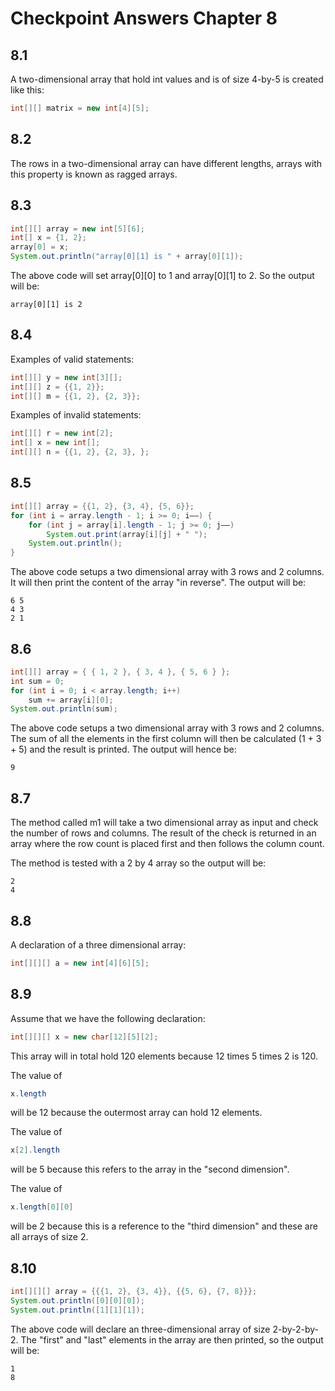 # Checkpoint Answers Chapter 8 #
## 8.1 ##
A two-dimensional array that hold int values and is of size 4-by-5 is created like this:  
```Java  
int[][] matrix = new int[4][5];
```  

## 8.2 ##
The rows in a two-dimensional array can have different lengths, arrays with this property is known as ragged arrays.  

## 8.3 ##
```Java  
int[][] array = new int[5][6];
int[] x = {1, 2};
array[0] = x;
System.out.println("array[0][1] is " + array[0][1]);
```
The above code will set array[0][0] to 1 and array[0][1] to 2. So the output will be:  
```  
array[0][1] is 2
```  

## 8.4 ##
Examples of valid statements:  
```Java  
int[][] y = new int[3][];
int[][] z = {{1, 2}};
int[][] m = {{1, 2}, {2, 3}};
```  
Examples of invalid statements:  
```Java  
int[][] r = new int[2]; 
int[] x = new int[];
int[][] n = {{1, 2}, {2, 3}, };
```  

## 8.5 ##
```Java  
int[][] array = {{1, 2}, {3, 4}, {5, 6}};
for (int i = array.length - 1; i >= 0; i——) {
	for (int j = array[i].length - 1; j >= 0; j——)
 		System.out.print(array[i][j] + " ");
 	System.out.println();
}
```  
The above code setups a two dimensional array with 3 rows and 2 columns. It will then print the content of the array "in reverse". The output will be:  
```  
6 5  
4 3  
2 1  
```  

## 8.6 ##
```Java   
int[][] array = { { 1, 2 }, { 3, 4 }, { 5, 6 } };
int sum = 0;
for (int i = 0; i < array.length; i++)
	sum += array[i][0];
System.out.println(sum);
```  
The above code setups a two dimensional array with 3 rows and 2 columns. The sum of all the elements in the first column will then be calculated (1 + 3 + 5) and 
the result is printed. The output will hence be:  
```  
9  
```  

## 8.7 ##
The method called m1 will take a two dimensional array as input and check the number of rows and columns. The result of the check is returned in an array where 
the row count is placed first and then follows the column count.

The method is tested with a 2 by 4 array so the output will be: 
``` 
2
4
```  

## 8.8 ##
A declaration of a three dimensional array:
```Java  
int[][][] a = new int[4][6][5];  
```  

## 8.9 ##
Assume that we have the following declaration:  
```Java 
int[][][] x = new char[12][5][2];  
```  

This array will in total hold 120 elements because 12 times 5 times 2 is 120.  

The value of  
```Java  
x.length  
```  
will be 12 because the outermost array can hold 12 elements.

The value of  
```Java  
x[2].length  
```  
will be 5 because this refers to the array in the "second dimension".

The value of  
```Java  
x.length[0][0]  
```  
will be 2 because this is a reference to the "third dimension" and these are all arrays of size 2.  

## 8.10 ##
```Java  
int[][][] array = {{{1, 2}, {3, 4}}, {{5, 6}, {7, 8}}};  
System.out.println([0][0][0]);  
System.out.println([1][1][1]);  
```  
The above code will declare an three-dimensional array of size 2-by-2-by-2. The "first" and "last" elements in the array are then printed, so the output will 
be:  
```  
1
8
```  
